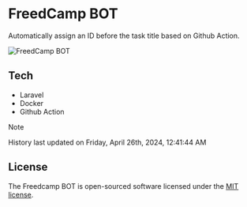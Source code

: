 # FreedCamp BOT

Automatically assign an ID before the task title based on Github Action.

![FreedCamp BOT](https://repository-images.githubusercontent.com/737932867/7d34798b-2680-471c-b089-a78a718d3d6a)

## Tech

- Laravel
- Docker
- Github Action

> [!NOTE]  
> History last updated on Friday, April 26th, 2024, 12:41:44 AM

## License

The Freedcamp BOT is open-sourced software licensed under the [MIT license](https://opensource.org/licenses/MIT).
